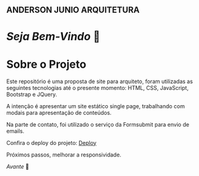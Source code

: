 ## ANDERSON JUNIO ARQUITETURA

# _Seja Bem-Vindo_ 👋

# Sobre o Projeto

Este repositório é uma proposta de site para arquiteto, foram utilizadas as seguintes tecnologias até o presente momento: HTML, CSS, JavaScript, Bootstrap e JQuery.

A intenção é apresentar um site estático single page, trabalhando com modais para apresentação de conteúdos.

Na parte de contato, foi utilizado o serviço da Formsubmit para envio de emails.

Confira o deploy do projeto: [Deploy](https://anderson-arquitetura.vercel.app/)

Próximos passos, melhorar a responsividade.

_Avante_ 🚀
